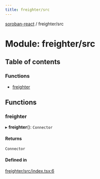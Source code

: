 ```yaml
---
title: freighter/src
---
```

[soroban-react](../README.md) / freighter/src

# Module: freighter/src

## Table of contents

### Functions

- [freighter](freighter_src.md#freighter)

## Functions

### freighter

▸ **freighter**(): `Connector`

#### Returns

`Connector`

#### Defined in

[freighter/src/index.tsx:6](https://github.com/esteblock/soroban-react/blob/041a6c6/packages/freighter/src/index.tsx#L6)
